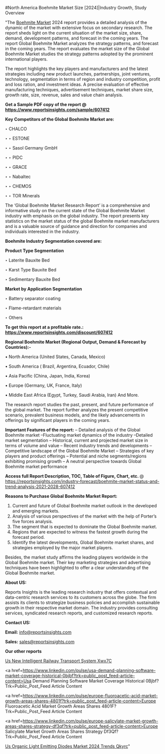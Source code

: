 #North America Boehmite Market Size [2024]|Industry Growth, Study Overview

"The <a href=https://www.reportsinsights.com/sample/607412>Boehmite Market</a> 2024 report provides a detailed analysis of the dynamic of the market with extensive focus on secondary research. The report sheds light on the current situation of the market size, share, demand, development patterns, and forecast in the coming years. The report Global Boehmite Market analyzes the strategy patterns, and forecast in the coming years. The report evaluates the market size of the Global Boehmite Market studies the strategy patterns adopted by the prominent international players.

The report highlights the key players and manufacturers and the latest strategies including new product launches, partnerships, joint ventures, technology, segmentation in terms of region and industry competition, profit and loss ration, and investment ideas. A precise evaluation of effective manufacturing techniques, advertisement techniques, market share size, growth rate, size, revenue, sales and value chain analysis.

<strong>Get a Sample PDF copy of the report @ <a href=https://www.reportsinsights.com/sample/607412 style=color:#0000ff;>https://www.reportsinsights.com/sample/607412</a></strong>

<strong>Key Competitors of the Global Boehmite Market are:</strong>

‣ CHALCO

‣ 
‣ ESTONE

‣ 
‣ Sasol Germany GmbH

‣ 
‣ PIDC

‣ 
‣ GRACE

‣ 
‣ Nabaltec

‣ 
‣ CHEMOS

‣ 
‣ TOR Minerals

The ‘Global Boehmite Market Research Report’ is a comprehensive and informative study on the current state of the Global Boehmite Market industry with emphasis on the global industry. The report presents key statistics on the market status of the global Boehmite market manufacturers and is a valuable source of guidance and direction for companies and individuals interested in the industry.

<strong>Boehmite Industry Segmentation covered are:</strong>

<strong>Product Type Segmentation</strong>

‣    Laterite Bauxite Bed

‣ Karst Type Bauxite Bed

‣ Sedimentary Bauxite Bed

<strong>Market by Application Segmentation</strong>

‣   Battery separator coating

‣ Flame-retardant materials

‣ Others

<strong>To get this report at a profitable rate.: <a href=https://www.reportsinsights.com/discount/607412 style=color:#0000ff;>https://www.reportsinsights.com/discount/607412</a></strong>

<strong>Regional Boehmite Market (Regional Output, Demand &amp; Forecast by Countries):-</strong>

• North America (United States, Canada, Mexico)

• South America ( Brazil, Argentina, Ecuador, Chile)

• Asia Pacific (China, Japan, India, Korea)

• Europe (Germany, UK, France, Italy)

• Middle East Africa (Egypt, Turkey, Saudi Arabia, Iran) And More.

The research report studies the past, present, and future performance of the global market. The report further analyzes the present competitive scenario, prevalent business models, and the likely advancements in offerings by significant players in the coming years.

<strong>Important Features of the report:</strong>
– Detailed analysis of the Global Boehmite market
–Fluctuating market dynamics of the industry
–Detailed market segmentation
– Historical, current and projected market size in terms of volume and value
– Recent industry trends and developments
– Competitive landscape of the Global Boehmite Market
– Strategies of key players and product offerings
– Potential and niche segments/regions exhibiting promising growth
– A neutral perspective towards Global Boehmite market performance

<strong>Access full Report Description, TOC, Table of Figure, Chart, etc. </strong>@   <a href=https://reportsinsights.com/industry-forecast/boehmite-market-status-and-trend-analysis-2021-2028-607412 style=color:#0000ff;>https://reportsinsights.com/industry-forecast/boehmite-market-status-and-trend-analysis-2021-2028-607412</a>

<strong>Reasons to Purchase Global Boehmite Market Report:</strong>
1. Current and future of Global Boehmite market outlook in the developed and emerging markets.
2. Analysis of various perspectives of the market with the help of Porter’s five forces analysis.
3. The segment that is expected to dominate the Global Boehmite market.
4. Regions that are expected to witness the fastest growth during the forecast period.
5. Identify the latest developments, Global Boehmite market shares, and strategies employed by the major market players.

Besides, the market study affirms the leading players worldwide in the Global Boehmite market. Their key marketing strategies and advertising techniques have been highlighted to offer a clear understanding of the Global Boehmite market.

<strong><strong>About US</strong>:</strong>

Reports Insights is the leading research industry that offers contextual and data-centric research services to its customers across the globe. The firm assists its clients to strategize business policies and accomplish sustainable growth in their respective market domain. The industry provides consulting services, syndicated research reports, and customized research reports.

<strong>Contact US:</strong>

<p class=><b>Email:</b> <a href=mailto:info@reportsinsights.com>info@reportsinsights.com</a></p>
<p class=><b>Sales:</b> <a href=mailto:sales@reportsinsights.com>sales@reportsinsights.com</a></p>

<strong>Our other reports</strong>

<a href=https://www.linkedin.com/pulse/us-new-intelligent-railway-transport-system-xwx7c/>Us New Intelligent Railway Transport System Xwx7C</a>

<a href=https://www.linkedin.com/pulse/usa-demand-planning-software-market-coverage-historical-0bjbf?trk=public_post_feed-article-content>Usa Demand Planning Software Market Coverage Historical 0Bjbf?Trk=Public_Post_Feed Article Content</a>

<a href=https://www.linkedin.com/pulse/europe-fluoroacetic-acid-market-growth-areas-shares-4801f?trk=public_post_feed-article-content>Europe Fluoroacetic Acid Market Growth Areas Shares 4801F?Trk=Public_Post_Feed Article Content</a>

<a href=https://www.linkedin.com/pulse/europe-salicylate-market-growth-areas-shares-strategy-df3qf?trk=public_post_feed-article-content>Europe Salicylate Market Growth Areas Shares Strategy Df3Qf?Trk=Public_Post_Feed Article Content</a>

<a href=https://www.linkedin.com/pulse/us-organic-light-emitting-diodes-market-2024-trends-qkyrc/>Us Organic Light Emitting Diodes Market 2024 Trends Qkyrc</a>"
